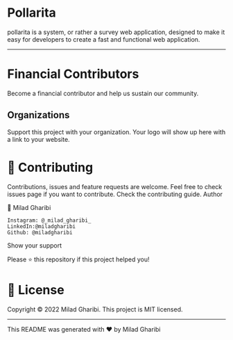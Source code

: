 
# Pollarita

pollarita is a system, or rather a survey web application, designed to make it easy for developers to create a fast and functional web application.

---

# Financial Contributors

Become a financial contributor and help us sustain our community.

## Organizations

Support this project with your organization. Your logo will show up here with a link to your website.

# 🤝 Contributing

Contributions, issues and feature requests are welcome.
Feel free to check issues page if you want to contribute.
Check the contributing guide.
Author

👤 Milad Gharibi

    Instagram: @_milad_gharibi_
    LinkedIn:@miladgharibi
    Github: @miladgharibi

Show your support

Please ⭐️ this repository if this project helped you!

# 📝 License
Copyright © 2022 Milad Gharibi.
This project is MIT licensed.

---------------------------------------------------

This README was generated with ❤️ by Milad Gharibi